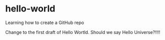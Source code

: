 # hello-world
Learning how to create a GitHub repo

Change to the first draft of Hello Wortld.
Should we say Hello Universe?!!!!

